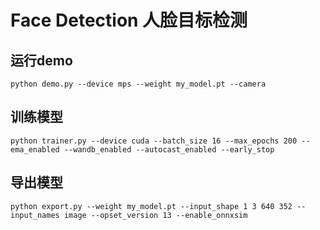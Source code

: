 # Face Detection 人脸目标检测

## 运行demo
```shell
python demo.py --device mps --weight my_model.pt --camera
```

## 训练模型
```shell
python trainer.py --device cuda --batch_size 16 --max_epochs 200 --ema_enabled --wandb_enabled --autocast_enabled --early_stop
```

## 导出模型
```shell
python export.py --weight my_model.pt --input_shape 1 3 640 352 --input_names image --opset_version 13 --enable_onnxsim
```
